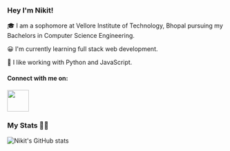 ### Hey **I'm Nikit!**

  :mortar_board: I am a sophomore at Vellore Institute of Technology, Bhopal pursuing my Bachelors in Computer Science Engineering.

  :grinning: I'm currently learning full stack web development.

  :space_invader: I like working with Python and JavaScript.
  
  #### Connect with me on:
  <a href="https://www.linkedin.com/in/sudo-nick/"><img src="https://user-images.githubusercontent.com/73229823/121054332-de84ae00-c7d9-11eb-826e-efb9a0229056.png" width="50" height="50" /></a>
<!--   [![Nick-Ln](https://user-images.githubusercontent.com/73229823/121054332-de84ae00-c7d9-11eb-826e-efb9a0229056.png)](https://www.linkedin.com/in/sudo-nick/) -->
### **My Stats** :man_technologist: 

![Nikit's GitHub stats](https://github-readme-stats.vercel.app/api?username=sudo-nick16&show_icons=true&theme=radical)
